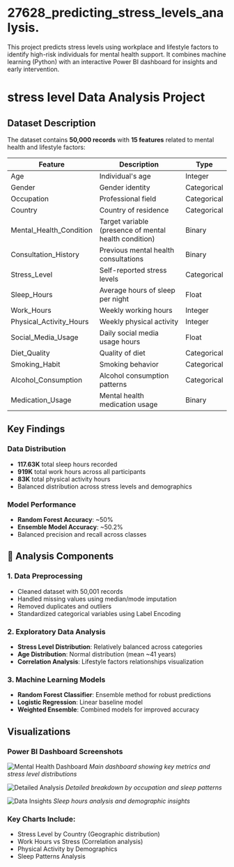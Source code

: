 # 27628_predicting_stress_levels_analysis.
This project predicts stress levels using workplace and lifestyle factors to identify high-risk individuals for mental health support. It combines machine learning (Python) with an interactive Power BI dashboard for insights and early intervention.
# stress level Data Analysis Project 

##  Dataset Description

The dataset contains **50,000 records** with **15 features** related to mental health and lifestyle factors:

| Feature | Description | Type |
|---------|-------------|------|
| Age | Individual's age | Integer |
| Gender | Gender identity | Categorical |
| Occupation | Professional field | Categorical |
| Country | Country of residence | Categorical |
| Mental_Health_Condition | Target variable (presence of mental health condition) | Binary |
| Consultation_History | Previous mental health consultations | Binary |
| Stress_Level | Self-reported stress levels | Categorical |
| Sleep_Hours | Average hours of sleep per night | Float |
| Work_Hours | Weekly working hours | Integer |
| Physical_Activity_Hours | Weekly physical activity | Integer |
| Social_Media_Usage | Daily social media usage hours | Float |
| Diet_Quality | Quality of diet | Categorical |
| Smoking_Habit | Smoking behavior | Categorical |
| Alcohol_Consumption | Alcohol consumption patterns | Categorical |
| Medication_Usage | Mental health medication usage | Binary |

##  Key Findings

###  Data Distribution
- **117.63K** total sleep hours recorded
- **919K** total work hours across all participants  
- **83K** total physical activity hours
- Balanced distribution across stress levels and demographics

###  Model Performance
- **Random Forest Accuracy**: ~50%
- **Ensemble Model Accuracy**: ~50.2%
- Balanced precision and recall across classes

## 🔧 Analysis Components

### 1.  Data Preprocessing
-  Cleaned dataset with 50,001 records
-  Handled missing values using median/mode imputation
-  Removed duplicates and outliers
-  Standardized categorical variables using Label Encoding

### 2.  Exploratory Data Analysis
- **Stress Level Distribution**: Relatively balanced across categories
- **Age Distribution**: Normal distribution (mean ~41 years)
- **Correlation Analysis**: Lifestyle factors relationships visualization

### 3.  Machine Learning Models
- **Random Forest Classifier**: Ensemble method for robust predictions
- **Logistic Regression**: Linear baseline model
- **Weighted Ensemble**: Combined models for improved accuracy

##  Visualizations

### Power BI Dashboard Screenshots

![Mental Health Dashboard](https://raw.githubusercontent.com/yourusername/mental-health-analysis/main/screenshots/dashboard_overview.png)
*Main dashboard showing key metrics and stress level distributions*

![Detailed Analysis](https://raw.githubusercontent.com/yourusername/mental-health-analysis/main/screenshots/detailed_analysis.png)
*Detailed breakdown by occupation and sleep patterns*

![Data Insights](https://raw.githubusercontent.com/yourusername/mental-health-analysis/main/screenshots/sleep_analysis.png)
*Sleep hours analysis and demographic insights*

###  Key Charts Include:
- Stress Level by Country (Geographic distribution)
- Work Hours vs Stress (Correlation analysis)
- Physical Activity by Demographics
- Sleep Patterns Analysis

